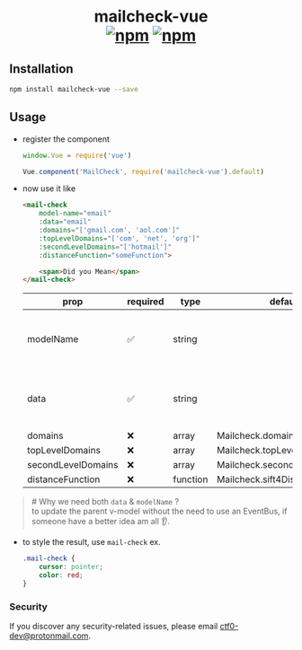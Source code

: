 <h1 align="center" style="border: none">
    mailcheck-vue
    <br>
    <a href="https://www.npmjs.com/package/mailcheck-vue"><img src="https://img.shields.io/npm/v/mailcheck-vue.svg?style=for-the-badge" alt="npm" /></a> <a href="https://www.npmjs.com/package/mailcheck-vue"><img src="https://img.shields.io/npm/dt/mailcheck-vue.svg?style=for-the-badge" alt="npm" /></a>
</h1>

## Installation

```bash
npm install mailcheck-vue --save
```

## Usage

- register the component

    ```js
    window.Vue = require('vue')

    Vue.component('MailCheck', require('mailcheck-vue').default)
    ```

- now use it like
    ```html
    <mail-check
        model-name="email"
        :data="email"
        :domains="['gmail.com', 'aol.com']"
        :topLevelDomains="['com', 'net', 'org']"
        :secondLevelDomains="['hotmail']"
        :distanceFunction="someFunction">

        <span>Did you Mean</span>
    </mail-check>
    ```

    |        prop        |      required      |   type   |           default            |                description                |
    |--------------------|--------------------|----------|------------------------------|-------------------------------------------|
    | modelName          | :white_check_mark: | string   |                              | the v-model key we should update on click |
    | data               | :white_check_mark: | string   |                              | the v-model value we want to check        |
    | domains            | :x:                | array    | Mailcheck.domains            | [mailcheck][docs]                         |
    | topLevelDomains    | :x:                | array    | Mailcheck.topLevelDomains    | [mailcheck][docs]                         |
    | secondLevelDomains | :x:                | array    | Mailcheck.secondLevelDomains | [mailcheck][docs]                         |
    | distanceFunction   | :x:                | function | Mailcheck.sift4Distance      | [mailcheck][docs]                         |

[docs]: https://github.com/mailcheck/mailcheck/blob/master/src/mailcheck.js

> \# Why we need both `data` & `modelName` ? <br>
> to update the parent v-model without the need to use an EventBus, if someone have a better idea am all :ear:.

- to style the result, use `mail-check` ex.
    ```css
    .mail-check {
        cursor: pointer;
        color: red;
    }
    ```

### Security

If you discover any security-related issues, please email [ctf0-dev@protonmail.com](mailto:ctf0-dev@protonmail.com).
